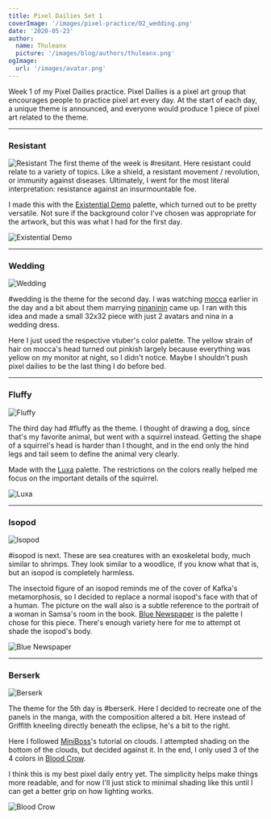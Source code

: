```yaml
---
title: Pixel Dailies Set 1
coverImage: '/images/pixel-practice/02_wedding.png'
date: '2020-05-23'
author:
  name: Thuleanx
  picture: '/images/blog/authors/thuleanx.png'
ogImage:
  url: '/images/avatar.png'
---
```


Week 1 of my Pixel Dailies practice. Pixel Dailies is a pixel art group that encourages people to practice pixel art every day. At the start of each day, a unique theme is announced, and everyone would produce 1 piece of pixel art related to the theme.

---

### Resistant
<img src="/images/pixel-practice/01_resistant.png" alt="Resistant" class="image right artdisplay pixelart"/>
The first theme of the week is #resitant. Here resistant could relate to a variety of topics. Like a shield, a resistant movement / revolution, or immunity against diseases. Ultimately, I went for the most literal interpretation: resistance against an insurmountable foe.

I made this with the [Existential Demo](https://lospec.com/palette-list/existential-demo) palette, which turned out to be pretty versatile. Not sure if the background color I've chosen was appropriate for the artwork, but this was what I had for the first day.

![Existential Demo](/images/palettes/existential-demo-32x.png)

<hr/>

### Wedding
<img src="/images/pixel-practice/02_wedding.png" alt="Wedding" class="image right artdisplay pixelart"/>

#wedding is the theme for the second day. I was watching [mocca](https://www.twitch.tv/moccachan) earlier in the day and a bit about them marrying [ninaninin](https://www.twitch.tv/ninaninin) came up. I ran with this idea and made a small 32x32 piece with just 2 avatars and nina in a wedding dress.

Here I just used the respective vtuber's color palette. The yellow strain of hair on mocca's head turned out pinkish largely because everything was yellow on my monitor at night, so I didn't notice. Maybe I shouldn't push pixel dailies to be the last thing I do before bed.
<hr/>

### Fluffy
<img src="/images/pixel-practice/03_fluffy.png" alt="Fluffy" class="image right artdisplay pixelart"/>

The third day had #fluffy as the theme. I thought of drawing a dog, since that's my favorite animal, but went with a squirrel instead. Getting the shape of a squirrel's head is harder than I thought, and in the end only the hind legs and tail seem to define the animal very clearly.

Made with the [Luxa](https://lospec.com/palette-list/luxa) palette. The restrictions on the colors really helped me focus on the important details of the squirrel.

![Luxa](/images/palettes/luxa-32x.png)
<hr/>

### Isopod
<img src="/images/pixel-practice/04_isopod.png" alt="Isopod" class="image right artdisplay pixelart"/>

#isopod is next. These are sea creatures with an exoskeletal body, much similar to shrimps. They look similar to a woodlice, if you know what that is, but an isopod is completely harmless. 

The insectoid figure of an isopod reminds me of the cover of Kafka's metamorphosis, so I decided to replace a normal isopod's face with that of a human. The picture on the wall also is a subtle reference to the portrait of a woman in Samsa's room in the book. [Blue Newspaper](https://lospec.com/palette-list/blue-newspaper) is the palette I chose for this piece. There's enough variety here for me to attempt ot shade the isopod's body.

![Blue Newspaper](/images/palettes/blue-newspaper-32x.png)

<hr/>

### Berserk
<img src="/images/pixel-practice/05_berserk.png" alt="Berserk" class="image right artdisplay pixelart"/>

The theme for the 5th day is #berserk. Here I decided to recreate one of the panels in the manga, with the composition altered a bit. Here instead of Griffith kneeling directly beneath the eclipse, he's a bit to the right.

Here I followed [MiniBoss](https://blog.studiominiboss.com/pixelart)'s tutorial on clouds. I attempted shading on the bottom of the clouds, but decided against it. In the end, I only used 3 of the 4 colors in [Blood Crow](https://lospec.com/palette-list/blood-crow).

I think this is my best pixel daily entry yet. The simplicity helps make things more readable, and for now I'll just stick to minimal shading like this until I can get a better grip on how lighting works.

![Blood Crow](/images/palettes/blood-crow-32x.png)

</hr>
